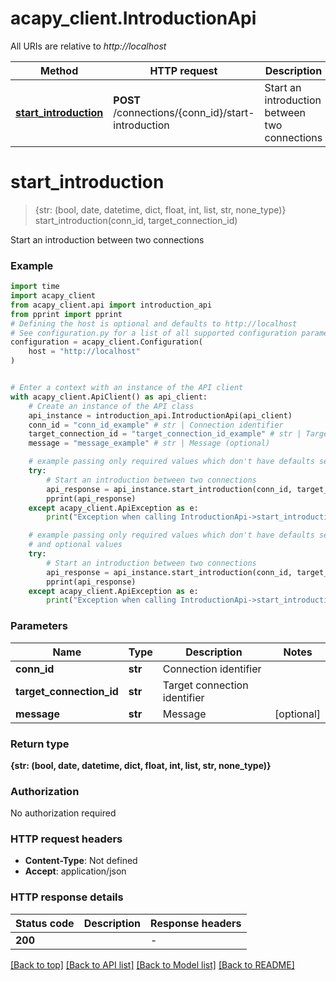 # acapy_client.IntroductionApi

All URIs are relative to *http://localhost*

Method | HTTP request | Description
------------- | ------------- | -------------
[**start_introduction**](IntroductionApi.md#start_introduction) | **POST** /connections/{conn_id}/start-introduction | Start an introduction between two connections


# **start_introduction**
> {str: (bool, date, datetime, dict, float, int, list, str, none_type)} start_introduction(conn_id, target_connection_id)

Start an introduction between two connections

### Example

```python
import time
import acapy_client
from acapy_client.api import introduction_api
from pprint import pprint
# Defining the host is optional and defaults to http://localhost
# See configuration.py for a list of all supported configuration parameters.
configuration = acapy_client.Configuration(
    host = "http://localhost"
)


# Enter a context with an instance of the API client
with acapy_client.ApiClient() as api_client:
    # Create an instance of the API class
    api_instance = introduction_api.IntroductionApi(api_client)
    conn_id = "conn_id_example" # str | Connection identifier
    target_connection_id = "target_connection_id_example" # str | Target connection identifier
    message = "message_example" # str | Message (optional)

    # example passing only required values which don't have defaults set
    try:
        # Start an introduction between two connections
        api_response = api_instance.start_introduction(conn_id, target_connection_id)
        pprint(api_response)
    except acapy_client.ApiException as e:
        print("Exception when calling IntroductionApi->start_introduction: %s\n" % e)

    # example passing only required values which don't have defaults set
    # and optional values
    try:
        # Start an introduction between two connections
        api_response = api_instance.start_introduction(conn_id, target_connection_id, message=message)
        pprint(api_response)
    except acapy_client.ApiException as e:
        print("Exception when calling IntroductionApi->start_introduction: %s\n" % e)
```


### Parameters

Name | Type | Description  | Notes
------------- | ------------- | ------------- | -------------
 **conn_id** | **str**| Connection identifier |
 **target_connection_id** | **str**| Target connection identifier |
 **message** | **str**| Message | [optional]

### Return type

**{str: (bool, date, datetime, dict, float, int, list, str, none_type)}**

### Authorization

No authorization required

### HTTP request headers

 - **Content-Type**: Not defined
 - **Accept**: application/json


### HTTP response details
| Status code | Description | Response headers |
|-------------|-------------|------------------|
**200** |  |  -  |

[[Back to top]](#) [[Back to API list]](../README.md#documentation-for-api-endpoints) [[Back to Model list]](../README.md#documentation-for-models) [[Back to README]](../README.md)

